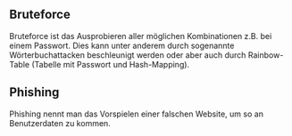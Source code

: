 ## Bruteforce
Bruteforce ist das Ausprobieren aller möglichen Kombinationen z.B. bei einem Passwort. Dies kann unter anderem durch sogenannte Wörterbuchattacken beschleunigt werden oder aber auch durch Rainbow-Table (Tabelle mit Passwort und Hash-Mapping).


## Phishing
Phishing nennt man das Vorspielen einer falschen Website, um so an Benutzerdaten zu kommen.